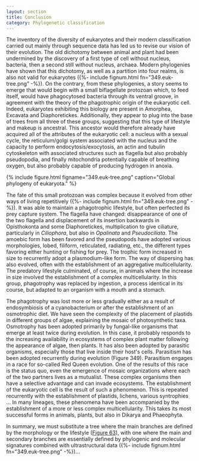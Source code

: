 ```yaml
---
layout: section
title: Conclusion
category: Phylogenetic classification
---
```

The inventory of the diversity of eukaryotes and their modern classification carried out mainly through sequence data has led us to revise our vision of their evolution. The old dichotomy between animal and plant had been undermined by the discovery of a first type of cell without nucleus, bacteria, then a second still without nucleus, archaea. Modern phylogenies have shown that this dichotomy, as well as a partition into four realms, is also not valid for eukaryotes ({%- include fignum.html fn="349.euk-tree.png" -%}). On the contrary, from these phylogenies, a story seems to emerge that would begin with a small biflagellate protozoan which, to feed itself, would have phagocytosed bacteria through its ventral groove, in agreement with the theory of the phagotrophic origin of the eukaryotic cell. Indeed, eukaryotes exhibiting this biology are present in Amorphea, Excavata and Diaphoretickes. Additionally, they appear to plug into the base of trees from all three of these groups, suggesting that this type of lifestyle and makeup is ancestral. This ancestor would therefore already have acquired all of the attributes of the eukaryotic cell: a nucleus with a sexual cycle, the reticulum/golgi system associated with the nucleus and the capacity to perform endocytosis/exocytosis, an actin and tubulin cytoskeleton with associated structures such as flagella but also probably pseudopodia, and finally mitochondria potentially capable of breathing oxygen, but also probably capable of producing hydrogen in anoxia.

{% include figure.html figname="349.euk-tree.png" caption="Global phylogeny of eukaryota." %}

The fate of this small protozoan was complex because it evolved from other ways of living repetitively ({%- include fignum.html fn="349.euk-tree.png" -%}). It was able to maintain a phagotrophic lifestyle, but often perfected its prey capture system. The flagella have changed: disappearance of one of the two flagella and displacement of its insertion backwards in Opisthokonta and some Diaphoretickes, multiplication to give ciliature, particularly in _Ciliophora_, but also in _Opalinata_ and _Pseudociliata_. The amoebic form has been favored and the pseudopods have adopted various morphologies, lobed, filiform, reticulated, radiating, etc., the different types favoring either hunting or fishing for prey. The trophic form increased in size to recurrently adopt a plasmodium-like form. The way of dispersing has also evolved, often with the establishment of an aggregative multicellularity. The predatory lifestyle culminated, of course, in animals where the increase in size involved the establishment of a complex multicellularity. In this group, phagotrophy was replaced by ingestion, a process identical in its course, but adapted to an organism with a mouth and a stomach.

The phagotrophy was lost more or less gradually either as a result of endosymbiosis of a cyanobacterium or after the establishment of an osmotrophic diet. We have seen the complexity of the placement of plastids in different groups of algae, explaining the mosaic of photosynthetic taxa. Osmotrophy has been adopted primarily by fungal-like organisms that emerge at least twice during evolution. In this case, it probably responds to the increasing availability in ecosystems of complex plant matter following the appearance of algae, then plants. It has also been adopted by parasitic organisms, especially those that live inside their host's cells. Parasitism has been adopted recurrently during evolution (Figure 349). Parasitism engages in a race for so-called Red Queen evolution. One of the results of this race is the status quo, even the emergence of mosaic organizations where each of the two partners lives as a mutualist. These complex organisms then have a selective advantage and can invade ecosystems. The establishment of the eukaryotic cell is the result of such a phenomenon. This is repeated recurrently with the establishment of plastids, lichens, various syntrophies ... In many lineages, these phenomena have been accompanied by the establishment of a more or less complex multicellularity. This takes its most successful forms in animals, plants, but also in Dikarya and Phaeophyta.

In summary, we must substitute a tree where the main branches are defined by the morphology or the lifestyle ([Figure 63](({{site.baseurl}}/book/Part2/history_of_classification/sections/attempts_at_classification.html#haeckel-tree))), with one where the main and secondary branches are essentially defined by phylogenic and molecular signatures combined with ultrastructural data ({%- include fignum.html fn="349.euk-tree.png" -%})...
